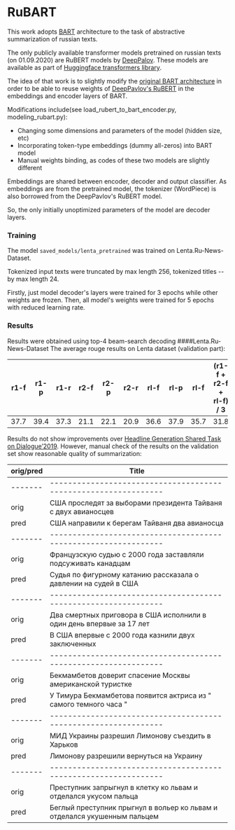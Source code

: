 # RuBART

This work adopts [BART](https://arxiv.org/abs/1910.13461) architecture to the 
task of abstractive summarization of russian texts.

The only publicly available transformer models pretrained on russian texts (on 01.09.2020)
are RuBERT models by [DeepPalov](http://docs.deeppavlov.ai/en/master/index.html).
These models are available as part of [Huggingface transformers library](https://huggingface.co/).

The idea of that work is to slightly modify the [original BART architecture](https://huggingface.co/transformers/model_doc/bart.html) 
in order to be able to reuse weights of [DeepPavlov's RuBERT](https://huggingface.co/DeepPavlov/rubert-base-cased) 
in the embeddings and encoder layers of BART.

Modifications include(see load_rubert_to_bart_encoder.py, modeling_rubart.py):
- Changing some dimensions and parameters of the model (hidden size, etc)
- Incorporating token-type embeddings (dummy all-zeros) into BART model
- Manual weights binding, as codes of these two models are slightly different

Embeddings are shared between encoder, decoder and output classifier. 
As embeddings are from the pretrained model, the tokenizer (WordPiece) is also borrowed from 
the DeepPavlov's RuBERT model.

So, the only initially unoptimized parameters of the model are decoder layers.

### Training
The model ```saved_models/lenta_pretrained``` was trained on Lenta.Ru-News-Dataset. 

Tokenized input texts were truncated by max length 256, tokenized titles -- by max length 24.

Firstly, just model decoder's layers were trained for 3 epochs while other weights are frozen.
Then, all model's weights were trained for 5 epochs with reduced learning rate.

### Results
Results were obtained using top-4 beam-search decoding
####Lenta.Ru-News-Dataset
The average rouge results on Lenta dataset (validation part):

| r1-f | r1-p | r1-r | r2-f | r2-p | r2-r | rl-f | rl-p | rl-f | (r1-f + r2-f + rl-f) / 3 |
|------|------|------|------|------|------|------|------|------|--------------------------|
| 37.7 | 39.4 | 37.3 | 21.1 | 22.1 | 20.9 | 36.6 | 37.9 | 35.7 | 31.8                     |

Results do not show improvements over [Headline Generation Shared Task on Dialogue’2019](http://www.dialog-21.ru/media/4661/camerareadysubmission-157.pdf). 
However, manual check of the results on the validation set show reasonable quality of summarization:

| orig/pred | Title  |
|-----------|-----------------------------------------------------------------|
|  -------  | --------------------------------------------------------------- |
| orig      | США проследят за выборами президента Тайваня с двух авианосцев  |
| pred      | США направили к берегам Тайваня два авианосца                   |
|  -------  | --------------------------------------------------------------- |
| orig      | Французскую судью с 2000 года заставляли подсуживать канадцам   |
| pred      | Судья по фигурному катанию рассказала о давлении на судей в США |
|  -------  | --------------------------------------------------------------- |
| orig      | Два смертных приговора в США исполнили в один день впервые за 17 лет   |
| pred      | В США впервые с 2000 года казнили двух заключенных |
|  -------  | --------------------------------------------------------------- |
| orig      | Бекмамбетов доверит спасение Москвы американской туристке  |
| pred      | У Тимура Бекмамбетова появится актриса из " самого темного часа " |
|  -------  | --------------------------------------------------------------- |
| orig      | МИД Украины разрешил Лимонову съездить в Харьков  |
| pred      | Лимонову разрешили вернуться на Украину |
|  -------  | --------------------------------------------------------------- |
| orig      | Преступник запрыгнул в клетку ко львам и отделался укусом пальца  |
| pred      | Беглый преступник прыгнул в вольер ко львам и отделался укушенным пальцем |


